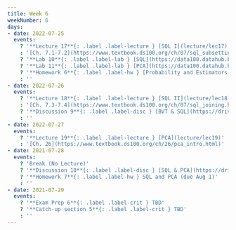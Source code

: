 ```yaml
---
title: Week 6
weekNumber: 6
days:
- date: 2022-07-25
  events:
    ? '**Lecture 17**{: .label .label-lecture } [SQL I](lecture/lec17)'
    : '[Ch. 7.1-7.2](https://www.textbook.ds100.org/ch/07/sql_subsetting.html), [7.5](https://www.textbook.ds100.org/ch/07/sql_other_reps.html)'
    ? '**Lab 10**{: .label .label-lab } [SQL](https://data100.datahub.berkeley.edu/hub/user-redirect/git-pull?repo=https%3A%2F%2Fgithub.com%2FDS-100%2Fsu22&branch=main&urlpath=lab%2Ftree%2Fsu22%2Flab%2Flab10%2Flab10.ipynb) (due Jul 30)'
    ? '**Lab 11**{: .label .label-lab } [PCA](https://data100.datahub.berkeley.edu/hub/user-redirect/git-pull?repo=https%3A%2F%2Fgithub.com%2FDS-100%2Fsu22&branch=main&urlpath=lab%2Ftree%2Fsu22%2Flab%2Flab11%2Flab11.ipynb) (due Jul 30)'
    ? '**Homework 6**{: .label .label-hw } [Probability and Estimators coding](https://data100.datahub.berkeley.edu/hub/user-redirect/git-pull?repo=https%3A%2F%2Fgithub.com%2FDS-100%2Fsu22&branch=main&urlpath=lab%2Ftree%2Fsu22%2Fhw%2Fhw06%2Fhw06.ipynb), [written](hw/hw06/hw06_student.pdf)  (due Jul 28)'
    : ''
- date: 2022-07-26
  events:
    ? '**Lecture 18**{: .label .label-lecture } [SQL II](lecture/lec18)'
    : '[Ch. 7.3-7.4](https://www.textbook.ds100.org/ch/07/sql_joining.html)'
    ? '**Discussion 9**{: .label .label-disc } [BVT & SQL](https://drive.google.com/file/d/191pyaxkXyfWeDfb81c3zI07LPiJRNcnR/view?usp=sharing)'
    : ''
- date: 2022-07-27
  events:
    ? '**Lecture 19**{: .label .label-lecture } [PCA](lecture/lec19)'
    : '[Ch. 26](https://www.textbook.ds100.org/ch/26/pca_intro.html)'
- date: 2021-07-28
  events:
    ? 'Break (No Lecture)'
    ? '**Discussion 10**{: .label .label-disc } [SQL & PCA](https://drive.google.com/file/d/1Cklygp7Il0hTznTqvOIe-jJ5PI0ju4IE/view?usp=sharing)'
    ? '**Homework 7**{: .label .label-hw } SQL and PCA (due Aug 1)'
    : ''
- date: 2021-07-29
  events:
    ? '**Exam Prep 6**{: .label .label-crit } TBD'
    ? '**Catch-up section 5**{: .label .label-crit } TBD'
    : ''
---
```

